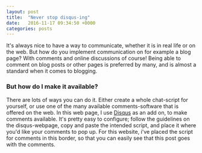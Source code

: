 ```yaml
---
layout: post
title:  "Never stop disqus-ing"
date:   2016-11-17 09:34:50 +0000
categories: posts
---
```


It's always nice to have a way to communicate, whether it is in real life or on the web. But how do you implement communication on 
for example a blog page? With comments and online discussions of course! Being able to comment on blog posts or other pages is preferred by many, 
and is almost a standard when it comes to blogging. 

### But how do I make it available?
There are lots of ways you can do it. Either create a whole chat-script for yourself, or use one of the many available 
comments-software that is offered on the web. In this web page, I use [Disqus][disqus] as an add on, to make comments available.
It's pretty easy to configure; follow the guidelines on the disqus-webpage, copy and paste the intended script, and place it where 
you'd like your comments to pop up. For this website, i've placed the script for comments in this border, so that you can easily see
that this post goes with the comments.

[disqus]: https://disqus.com/